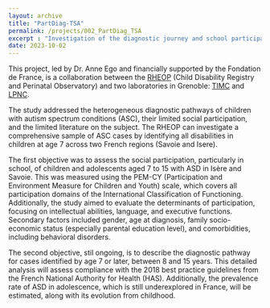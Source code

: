 ```yaml
---
layout: archive
title: "PartDiag-TSA"
permalink: /projects/002_PartDiag_TSA
excerpt : "Investigation of the diagnostic journey and school participation of autistic children in the French county of Isere and Savoie"
date: 2023-10-02
---
```


This project, led by Dr. Anne Ego and financially supported by the Fondation de France, is a collaboration between the [RHEOP](https://rheop.univ-grenoble-alpes.fr) (Child Disability Registry and Perinatal Observatory) and two laboratories in Grenoble: [TIMC](https://www.timc.fr/themas) and [LPNC](https://lpnc.univ-grenoble-alpes.fr/fr).

The study addressed the heterogeneous diagnostic pathways of children with autism spectrum conditions (ASC), their limited social participation, and the limited literature on the subject. 
The RHEOP can investigate a comprehensive sample of ASC cases by identifying all disabilities in children at age 7 across two French regions (Savoie and Isere).

The first objective was to assess the social participation, particularly in school, of children and adolescents aged 7 to 15 with ASD in Isère and Savoie. 
This was measured using the PEM-CY (Participation and Environment Measure for Children and Youth) scale, which covers all participation domains of the International Classification of Functioning.
Additionally, the study aimed to evaluate the determinants of participation, focusing on intellectual abilities, language, and executive functions. 
Secondary factors included gender, age at diagnosis, family socio-economic status (especially parental education level), and comorbidities, including behavioral disorders.  

The second objective, stil ongoing, is to describe the diagnostic pathway for cases identified by age 7 or later, between 8 and 15 years. 
This detailed analysis will assess compliance with the 2018 best practice guidelines from the French National Authority for Health (HAS). 
Additionally, the prevalence rate of ASD in adolescence, which is still underexplored in France, will be estimated, along with its evolution from childhood.